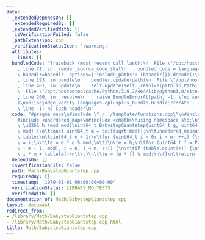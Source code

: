```yaml
---
data:
  _extendedDependsOn: []
  _extendedRequiredBy: []
  _extendedVerifiedWith: []
  _isVerificationFailed: false
  _pathExtension: cpp
  _verificationStatusIcon: ':warning:'
  attributes:
    links: []
  bundledCode: "Traceback (most recent call last):\n  File \"/opt/hostedtoolcache/Python/3.9.2/x64/lib/python3.9/site-packages/onlinejudge_verify/documentation/build.py\"\
    , line 71, in _render_source_code_stat\n    bundled_code = language.bundle(stat.path,\
    \ basedir=basedir, options={'include_paths': [basedir]}).decode()\n  File \"/opt/hostedtoolcache/Python/3.9.2/x64/lib/python3.9/site-packages/onlinejudge_verify/languages/cplusplus.py\"\
    , line 193, in bundle\n    bundler.update(path)\n  File \"/opt/hostedtoolcache/Python/3.9.2/x64/lib/python3.9/site-packages/onlinejudge_verify/languages/cplusplus_bundle.py\"\
    , line 401, in update\n    self.update(self._resolve(pathlib.Path(included), included_from=path))\n\
    \  File \"/opt/hostedtoolcache/Python/3.9.2/x64/lib/python3.9/site-packages/onlinejudge_verify/languages/cplusplus_bundle.py\"\
    , line 260, in _resolve\n    raise BundleErrorAt(path, -1, \"no such header\"\
    )\nonlinejudge_verify.languages.cplusplus_bundle.BundleErrorAt: ../template/functions.cpp:\
    \ line -1: no such header\n"
  code: "#pragma once\n#include \"./../template/functions.cpp\"\n#include <vector>\n\
    #include <unordered_map>\n#include <cmath>\nusing namespace std;\n\n// g ^ result\
    \ \u2261 h (mod mod)\nint64_t BabystepGiantstep(uint64_t g, uint64_t h, uint64_t\
    \ mod) {\n\tconst uint64_t m = ceil(sqrt(mod));\n\tunordered_map<uint64_t, uint64_t>\
    \ table;\n\tuint64_t e = 1;\n\tfor (uint64_t i = 0; i < m; ++i) {\n\t\ttable[e]\
    \ = i;\n\t\te = e * g % mod;\n\t}\n\te = h;\n\tfor (uint64_t f = Powmod(g, mod\
    \ - m - 1, mod), i = 0; i < m; ++i) {\n\t\tif (table.count(e)) {\n\t\t\treturn\
    \ i * m + table[e];\n\t\t}\n\t\te = (e * f) % mod;\n\t}\n\treturn -1;\n}\n"
  dependsOn: []
  isVerificationFile: false
  path: Math/BabystepGiantstep.cpp
  requiredBy: []
  timestamp: '1970-01-01 00:00:00+00:00'
  verificationStatus: LIBRARY_NO_TESTS
  verifiedWith: []
documentation_of: Math/BabystepGiantstep.cpp
layout: document
redirect_from:
- /library/Math/BabystepGiantstep.cpp
- /library/Math/BabystepGiantstep.cpp.html
title: Math/BabystepGiantstep.cpp
---
```


